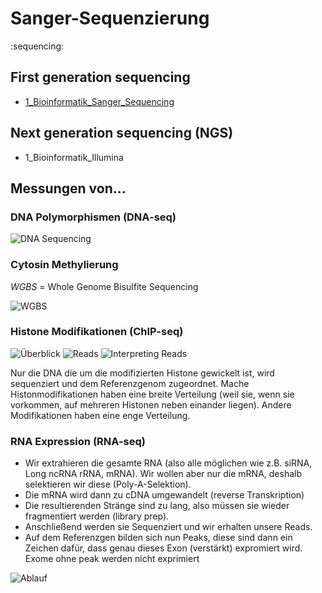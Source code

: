 # Sanger-Sequenzierung
:sequencing:

## First generation sequencing
- [1_Bioinformatik_Sanger_Sequencing](1_Bioinformatik_Sanger_Sequencing)

## Next generation sequencing (NGS)
- 1_Bioinformatik_Illumina

## Messungen von...

### DNA Polymorphismen (DNA-seq)

![DNA Sequencing](/home/malte/01_Documents/vimwiki/Assets/Bio/DNA-seq.png)

### Cytosin Methylierung ### 

*WGBS* = Whole Genome Bisulfite Sequencing

![WGBS](/home/malte/01_Documents/vimwiki/Assets/Bio/WGBS.png)

### Histone Modifikationen (ChIP-seq)
![Überblick](/home/malte/01_Documents/vimwiki/Assets/Bio/ChIP-seq.png)
![Reads](/home/malte/01_Documents/vimwiki/Assets/Bio/ChIP-seq1.png)
![Interpreting Reads](/home/malte/01_Documents/vimwiki/Assets/Bio/ChIP-seq2.png)

Nur die DNA die um die modifizierten Histone gewickelt ist, wird sequenziert und dem Referenzgenom zugeordnet.
Mache Histonmodifikationen haben eine breite Verteilung (weil sie, wenn sie vorkommen, auf mehreren 
Histonen neben einander liegen). Andere Modifikationen haben eine enge Verteilung.


### RNA Expression (RNA-seq)
- Wir extrahieren die gesamte RNA (also alle möglichen wie z.B. siRNA, Long ncRNA rRNA, mRNA). Wir wollen aber nur die mRNA, deshalb selektieren wir diese (Poly-A-Selektion).
- Die mRNA wird dann zu cDNA umgewandelt (reverse Transkription) 
- Die resultierenden Stränge sind zu lang, also müssen sie wieder fragmentiert werden (library prep).
- Anschließend werden sie Sequenziert und wir erhalten unsere Reads.
- Auf dem Referenzgen bilden sich nun Peaks, diese sind dann ein Zeichen dafür, dass genau dieses Exon (verstärkt) expromiert wird. Exome ohne peak werden nicht exprimiert

![Ablauf](/home/malte/01_Documents/vimwiki/Assets/Bio/RNA-seq.png)

